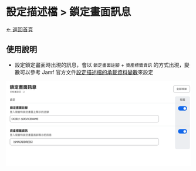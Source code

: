 # 設定描述檔 > 鎖定畫面訊息

[← 返回首頁](../../)

## 使用說明

* 設定鎖定畫面時出現的訊息，會以 `鎖定畫面註腳` + `資產標籤資訊` 的方式出現，變數可以參考 Jamf 官方文件[設定描述檔的承載資料變數](https://learn.jamf.com/zh-TW/bundle/jamf-pro-documentation-current/page/Mobile_Device_Configuration_Profiles.html#ariaid-title3)來設定

![設定描述檔：鎖定畫面訊息](../../images/profiles_lock_screen_message.png)
